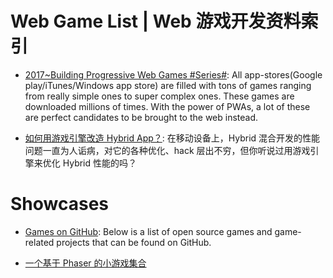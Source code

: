 # Web Game List | Web 游戏开发资料索引

- [2017~Building Progressive Web Games #Series#](https://medium.com/@prateekbh/progressive-web-games-part-1-62dcb89c39ff): All app-stores(Google play/iTunes/Windows app store) are filled with tons of games ranging from really simple ones to super complex ones. These games are downloaded millions of times. With the power of PWAs, a lot of these are perfect candidates to be brought to the web instead.

- [如何用游戏引擎改造 Hybrid App？](http://mp.weixin.qq.com/s/2vwV2vt7RW0vi_4RrzfjMQ): 在移动设备上，Hybrid 混合开发的性能问题一直为人诟病，对它的各种优化、hack 层出不穷，但你听说过用游戏引擎来优化 Hybrid 性能的吗？

# Showcases

- [Games on GitHub](https://github.com/leereilly/games): Below is a list of open source games and game-related projects that can be found on GitHub.

- [一个基于 Phaser 的小游戏集合](https://github.com/channingbreeze/games)
